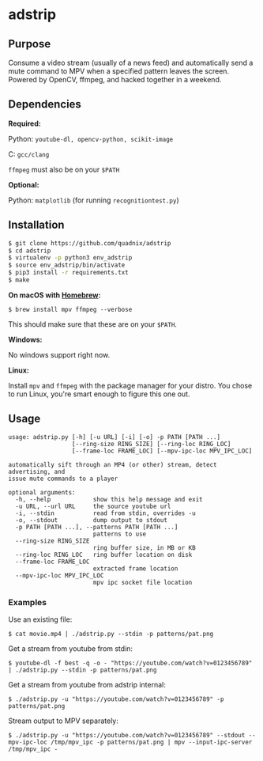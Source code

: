 # adstrip

## Purpose

Consume a video stream (usually of a news feed) and automatically send a mute command to MPV when a specified pattern leaves the screen. Powered by OpenCV, ffmpeg, and hacked together in a weekend.

## Dependencies

__Required:__

Python: `youtube-dl, opencv-python, scikit-image`

C: `gcc/clang`

`ffmpeg` must also be on your `$PATH`

__Optional:__

Python: `matplotlib` (for running `recognitiontest.py`)

## Installation

```bash
$ git clone https://github.com/quadnix/adstrip
$ cd adstrip
$ virtualenv -p python3 env_adstrip
$ source env_adstrip/bin/activate
$ pip3 install -r requirements.txt
$ make
```

__On macOS with [Homebrew](https://brew.sh/):__

```
$ brew install mpv ffmpeg --verbose
```

This should make sure that these are on your `$PATH`.

__Windows:__

No windows support right now.

__Linux:__

Install `mpv` and `ffmpeg` with the package manager for your distro. You chose to run Linux, you're smart enough to figure this one out.

## Usage

```
usage: adstrip.py [-h] [-u URL] [-i] [-o] -p PATH [PATH ...]
                  [--ring-size RING_SIZE] [--ring-loc RING_LOC]
                  [--frame-loc FRAME_LOC] [--mpv-ipc-loc MPV_IPC_LOC]

automatically sift through an MP4 (or other) stream, detect advertising, and
issue mute commands to a player

optional arguments:
  -h, --help            show this help message and exit
  -u URL, --url URL     the source youtube url
  -i, --stdin           read from stdin, overrides -u
  -o, --stdout          dump output to stdout
  -p PATH [PATH ...], --patterns PATH [PATH ...]
                        patterns to use
  --ring-size RING_SIZE
                        ring buffer size, in MB or KB
  --ring-loc RING_LOC   ring buffer location on disk
  --frame-loc FRAME_LOC
                        extracted frame location
  --mpv-ipc-loc MPV_IPC_LOC
                        mpv ipc socket file location
```

### Examples

Use an existing file:

```
$ cat movie.mp4 | ./adstrip.py --stdin -p patterns/pat.png
```

Get a stream from youtube from stdin:

```
$ youtube-dl -f best -q -o - "https://youtube.com/watch?v=0123456789" | ./adstrip.py --stdin -p patterns/pat.png
```

Get a stream from youtube from adstrip internal:

```
$ ./adstrip.py -u "https://youtube.com/watch?v=0123456789" -p patterns/pat.png
```

Stream output to MPV separately:

```
$ ./adstrip.py -u "https://youtube.com/watch?v=0123456789" --stdout --mpv-ipc-loc /tmp/mpv_ipc -p patterns/pat.png | mpv --input-ipc-server /tmp/mpv_ipc -
```

